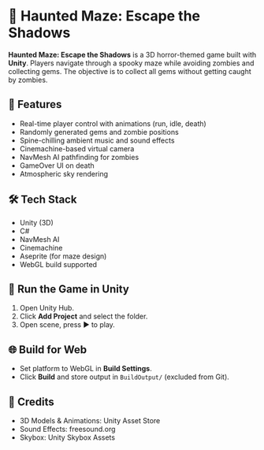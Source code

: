 # 👻 Haunted Maze: Escape the Shadows

**Haunted Maze: Escape the Shadows** is a 3D horror-themed game built with **Unity**. Players navigate through a spooky maze while avoiding zombies and collecting gems. The objective is to collect all gems without getting caught by zombies.

## 🧩 Features
- Real-time player control with animations (run, idle, death)
- Randomly generated gems and zombie positions
- Spine-chilling ambient music and sound effects
- Cinemachine-based virtual camera
- NavMesh AI pathfinding for zombies
- GameOver UI on death
- Atmospheric sky rendering

## 🛠️ Tech Stack
- Unity (3D)
- C#
- NavMesh AI
- Cinemachine
- Aseprite (for maze design)
- WebGL build supported

## 🚀 Run the Game in Unity
1. Open Unity Hub.
2. Click **Add Project** and select the folder.
3. Open scene, press ▶️ to play.

## 🌐 Build for Web
- Set platform to WebGL in **Build Settings**.
- Click **Build** and store output in `BuildOutput/` (excluded from Git).

## 🙏 Credits
- 3D Models & Animations: Unity Asset Store
- Sound Effects: freesound.org
- Skybox: Unity Skybox Assets
